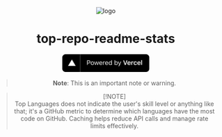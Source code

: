 <div align=center>
  <img src="https://cdn.icon-icons.com/icons2/903/PNG/512/stats_icon-icons.com_69449.png" alt="logo"/>

# top-repo-readme-stats  
<a href="https://vercel.com">
  <img src="powered-by-vercel.svg" alt="vercel logo" width="200" />
</a>

> **Note**: This is an important note or warning.

> [!NOTE]\
> Top Languages does not indicate the user's skill level or anything like that; it's a GitHub metric to determine which languages have the most code on GitHub. Caching helps reduce API calls and manage rate limits effectively.
